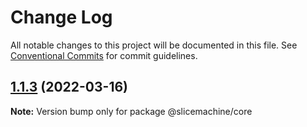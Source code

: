 # Change Log

All notable changes to this project will be documented in this file.
See [Conventional Commits](https://conventionalcommits.org) for commit guidelines.

## [1.1.3](https://github.com/prismicio/slice-machine/compare/@slicemachine/core@1.1.3-alpha.13...@slicemachine/core@1.1.3) (2022-03-16)

**Note:** Version bump only for package @slicemachine/core
